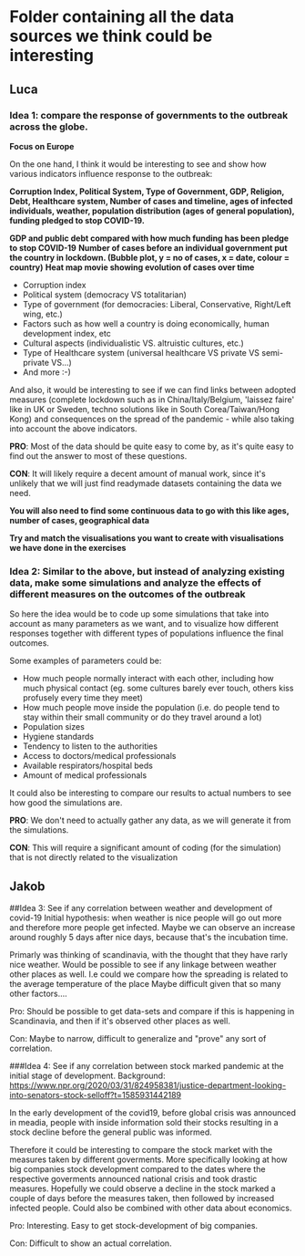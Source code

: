 # Folder containing all the data sources we think could be interesting


## Luca

### Idea 1: compare the response of governments to the outbreak across the globe.

**Focus on Europe**

On the one hand, I think it would be interesting to see and show how various indicators influence response to the outbreak: 

**Corruption Index, Political System, Type of Government, GDP, Religion, Debt, Healthcare system, Number of cases and timeline, ages of infected individuals, weather, population distribution (ages of general population), funding pledged to stop COVID-19.**

**GDP and public debt compared with how much funding has been pledge to stop COVID-19**
**Number of cases before an individual government put the country in lockdown. (Bubble plot, y = no of cases, x = date, colour = country)**
**Heat map movie showing evolution of cases over time**

* Corruption index
* Political system (democracy VS totalitarian)
* Type of government (for democracies: Liberal, Conservative, Right/Left wing, etc.)
* Factors such as how well a country is doing economically, human development index, etc
* Cultural aspects (individualistic VS. altruistic cultures, etc.)
* Type of Healthcare system (universal healthcare VS private VS semi-private VS...)
* And more :-) 


And also, it would be interesting to see if we can find links between adopted measures (complete lockdown such as in China/Italy/Belgium, 'laissez faire' like in UK or Sweden, techno solutions like in South Corea/Taiwan/Hong Kong) and consequences on the spread of the pandemic - while also taking into account the above indicators.

**PRO**: Most of the data should be quite easy to come by, as it's quite easy to find out the answer to most of these questions. 

**CON**: It will likely require a decent amount of manual work, since it's unlikely that we will just find readymade datasets containing the data we need.

**You will also need to find some continuous data to go with this like ages, number of cases, geographical data**

**Try and match the visualisations you want to create with visualisations we have done in the exercises**

### Idea 2: Similar to the above, but instead of analyzing existing data, make some simulations and analyze the effects of different measures on the outcomes of the outbreak

So here the idea would be to code up some simulations that take into account as many parameters as we want, and to visualize how different responses together with different types of populations influence the final outcomes. 


Some examples of parameters could be:

- How much people normally interact with each other, including how much physical contact (eg. some cultures barely ever touch, others kiss profusely every time they meet)
- How much people move inside the population (i.e. do people tend to stay within their small community or do they travel around a lot)
- Population sizes
- Hygiene standards
- Tendency to listen to the authorities
- Access to doctors/medical professionals
- Available respirators/hospital beds
- Amount of medical professionals

It could also be interesting to compare our results to actual numbers to see how good the simulations are.

**PRO**: We don't need to actually gather any data, as we will generate it from the simulations. 

**CON**: This will require a significant amount of coding (for the simulation) that is not directly related to the visualization

## Jakob

##Idea 3: See if any correlation between weather and development of covid-19
Initial hypothesis: when weather is nice people will go out more and therefore 
more people get infected. Maybe we can observe an increase around roughly 5 days after nice days,
because that's the incubation time.

Primarly was thinking of scandinavia, with the thought that they have rarly nice weather.
Would be possible to see if any linkage between weather other places as well.
I.e could we compare how the spreading is related to the average temperature of the place
Maybe difficult given that so many other factors....  


Pro: Should be possible to get data-sets and compare if this is happening in Scandinavia,
and then if it's observed other places as well.

Con: Maybe to narrow, difficult to generalize and "prove" any sort of correlation.




###Idea 4: See if any correlation between stock marked pandemic at the initial stage of development.
Background: https://www.npr.org/2020/03/31/824958381/justice-department-looking-into-senators-stock-selloff?t=1585931442189

In the early development of the covid19, before global crisis was announced in meadia, 
people with inside information sold their stocks resulting in a stock decline before the general
public was informed.

Therefore it could be interesting to compare the stock market with the measures taken by different goverments.
More specifically looking at how big companies stock development compared to the dates where the respective
goverments announced national crisis and took drastic measures. Hopefully we could observe a decline in the
stock marked a couple of days before the measures taken, then followed by increased infected people.
Could also be combined with other data about economics. 

Pro: Interesting. Easy to get stock-development of big companies. 

Con: Difficult to show an actual correlation.
